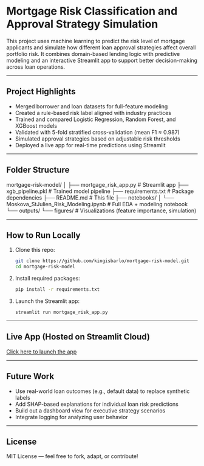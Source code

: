 # Mortgage Risk Classification and Approval Strategy Simulation

This project uses machine learning to predict the risk level of mortgage applicants and simulate how different loan approval strategies affect overall portfolio risk. It combines domain-based lending logic with predictive modeling and an interactive Streamlit app to support better decision-making across loan operations.

---

## Project Highlights

- Merged borrower and loan datasets for full-feature modeling
- Created a rule-based risk label aligned with industry practices
- Trained and compared Logistic Regression, Random Forest, and XGBoost models
- Validated with 5-fold stratified cross-validation (mean F1 ≈ 0.987)
- Simulated approval strategies based on adjustable risk thresholds
- Deployed a live app for real-time predictions using Streamlit

---

## Folder Structure
mortgage-risk-model/
│
├── mortgage_risk_app.py # Streamlit app
├── xgb_pipeline.pkl # Trained model pipeline
├── requirements.txt # Package dependencies
├── README.md # This file
├── notebooks/
│ └── Moskova_StJulien_Risk_Modeling.ipynb # Full EDA + modeling notebook
└── outputs/
└── figures/ # Visualizations (feature importance, simulation)


---

## How to Run Locally

1. Clone this repo:

    ```bash
    git clone https://github.com/kingisbarlo/mortgage-risk-model.git
    cd mortgage-risk-model
    ```

2. Install required packages:

    ```bash
    pip install -r requirements.txt
    ```

3. Launch the Streamlit app:

    ```bash
    streamlit run mortgage_risk_app.py
    ```

---

## Live App (Hosted on Streamlit Cloud)

[ Click here to launch the app](https://mortgage-risk-model-erou2zbg3hs5wvtl26mjy7.streamlit.app/)

---

## Future Work

- Use real-world loan outcomes (e.g., default data) to replace synthetic labels
- Add SHAP-based explanations for individual loan risk predictions
- Build out a dashboard view for executive strategy scenarios
- Integrate logging for analyzing user behavior

---

## License

MIT License — feel free to fork, adapt, or contribute!

